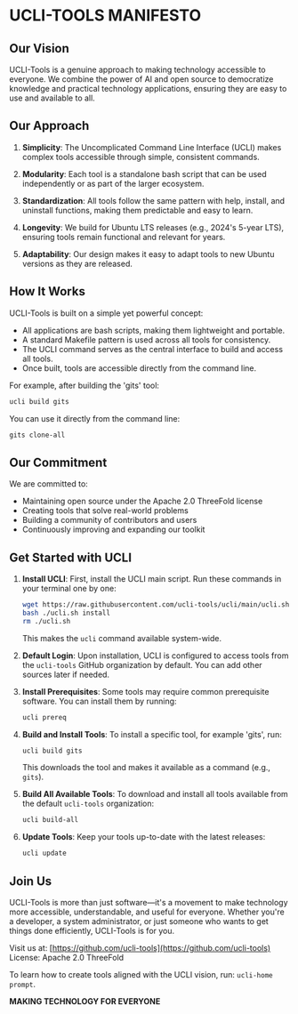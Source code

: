 # UCLI-TOOLS MANIFESTO

## Our Vision
UCLI-Tools is a genuine approach to making technology accessible to everyone.
We combine the power of AI and open source to democratize knowledge and practical
technology applications, ensuring they are easy to use and available to all.

## Our Approach
1.  **Simplicity**: The Uncomplicated Command Line Interface (UCLI) makes complex
    tools accessible through simple, consistent commands.

2.  **Modularity**: Each tool is a standalone bash script that can be used
    independently or as part of the larger ecosystem.

3.  **Standardization**: All tools follow the same pattern with help, install,
    and uninstall functions, making them predictable and easy to learn.

4.  **Longevity**: We build for Ubuntu LTS releases (e.g., 2024's 5-year LTS),
    ensuring tools remain functional and relevant for years.

5.  **Adaptability**: Our design makes it easy to adapt tools to new Ubuntu
    versions as they are released.

## How It Works
UCLI-Tools is built on a simple yet powerful concept:

*   All applications are bash scripts, making them lightweight and portable.
*   A standard Makefile pattern is used across all tools for consistency.
*   The UCLI command serves as the central interface to build and access all tools.
*   Once built, tools are accessible directly from the command line.

For example, after building the 'gits' tool:
```bash
ucli build gits
```
You can use it directly from the command line:
```bash
gits clone-all
```

## Our Commitment
We are committed to:
*   Maintaining open source under the Apache 2.0 ThreeFold license
*   Creating tools that solve real-world problems
*   Building a community of contributors and users
*   Continuously improving and expanding our toolkit

## Get Started with UCLI

1.  **Install UCLI**:
    First, install the UCLI main script. Run these commands in your terminal one by one:
    ```bash
    wget https://raw.githubusercontent.com/ucli-tools/ucli/main/ucli.sh
    bash ./ucli.sh install
    rm ./ucli.sh
    ```
    This makes the `ucli` command available system-wide.

2.  **Default Login**:
    Upon installation, UCLI is configured to access tools from the `ucli-tools` GitHub organization by default.
    You can add other sources later if needed.

3.  **Install Prerequisites**:
    Some tools may require common prerequisite software. You can install them by running:
    ```bash
    ucli prereq
    ```

4.  **Build and Install Tools**:
    To install a specific tool, for example 'gits', run:
    ```bash
    ucli build gits
    ```
    This downloads the tool and makes it available as a command (e.g., `gits`).

5.  **Build All Available Tools**:
    To download and install all tools available from the default `ucli-tools` organization:
    ```bash
    ucli build-all
    ```

6.  **Update Tools**:
    Keep your tools up-to-date with the latest releases:
    ```bash
    ucli update
    ```

## Join Us
UCLI-Tools is more than just software—it's a movement to make technology
more accessible, understandable, and useful for everyone. Whether you're
a developer, a system administrator, or just someone who wants to get
things done efficiently, UCLI-Tools is for you.

Visit us at: [https://github.com/ucli-tools](https://github.com/ucli-tools)
License: Apache 2.0 ThreeFold

To learn how to create tools aligned with the UCLI vision,
run: `ucli-home prompt`.


**MAKING TECHNOLOGY FOR EVERYONE**


